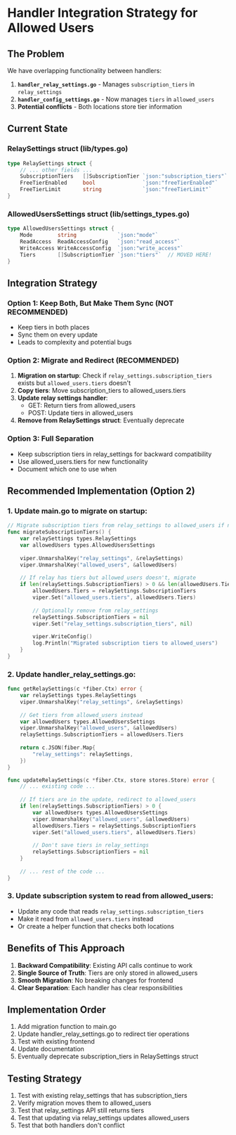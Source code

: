 # Handler Integration Strategy for Allowed Users

## The Problem

We have overlapping functionality between handlers:

1. **`handler_relay_settings.go`** - Manages `subscription_tiers` in `relay_settings`
2. **`handler_config_settings.go`** - Now manages `tiers` in `allowed_users`
3. **Potential conflicts** - Both locations store tier information

## Current State

### RelaySettings struct (lib/types.go)
```go
type RelaySettings struct {
    // ... other fields ...
    SubscriptionTiers   []SubscriptionTier `json:"subscription_tiers"`
    FreeTierEnabled     bool               `json:"freeTierEnabled"`
    FreeTierLimit       string             `json:"freeTierLimit"`
}
```

### AllowedUsersSettings struct (lib/settings_types.go)
```go
type AllowedUsersSettings struct {
    Mode        string             `json:"mode"`
    ReadAccess  ReadAccessConfig   `json:"read_access"`
    WriteAccess WriteAccessConfig  `json:"write_access"`
    Tiers       []SubscriptionTier `json:"tiers"`  // MOVED HERE!
}
```

## Integration Strategy

### Option 1: Keep Both, But Make Them Sync (NOT RECOMMENDED)
- Keep tiers in both places
- Sync them on every update
- Leads to complexity and potential bugs

### Option 2: Migrate and Redirect (RECOMMENDED)
1. **Migration on startup**: Check if `relay_settings.subscription_tiers` exists but `allowed_users.tiers` doesn't
2. **Copy tiers**: Move subscription_tiers to allowed_users.tiers
3. **Update relay settings handler**: 
   - GET: Return tiers from allowed_users
   - POST: Update tiers in allowed_users
4. **Remove from RelaySettings struct**: Eventually deprecate

### Option 3: Full Separation
- Keep subscription tiers in relay_settings for backward compatibility
- Use allowed_users.tiers for new functionality
- Document which one to use when

## Recommended Implementation (Option 2)

### 1. Update main.go to migrate on startup:
```go
// Migrate subscription tiers from relay_settings to allowed_users if needed
func migrateSubscriptionTiers() {
    var relaySettings types.RelaySettings
    var allowedUsers types.AllowedUsersSettings
    
    viper.UnmarshalKey("relay_settings", &relaySettings)
    viper.UnmarshalKey("allowed_users", &allowedUsers)
    
    // If relay has tiers but allowed_users doesn't, migrate
    if len(relaySettings.SubscriptionTiers) > 0 && len(allowedUsers.Tiers) == 0 {
        allowedUsers.Tiers = relaySettings.SubscriptionTiers
        viper.Set("allowed_users.tiers", allowedUsers.Tiers)
        
        // Optionally remove from relay_settings
        relaySettings.SubscriptionTiers = nil
        viper.Set("relay_settings.subscription_tiers", nil)
        
        viper.WriteConfig()
        log.Println("Migrated subscription tiers to allowed_users")
    }
}
```

### 2. Update handler_relay_settings.go:
```go
func getRelaySettings(c *fiber.Ctx) error {
    var relaySettings types.RelaySettings
    viper.UnmarshalKey("relay_settings", &relaySettings)
    
    // Get tiers from allowed_users instead
    var allowedUsers types.AllowedUsersSettings
    viper.UnmarshalKey("allowed_users", &allowedUsers)
    relaySettings.SubscriptionTiers = allowedUsers.Tiers
    
    return c.JSON(fiber.Map{
        "relay_settings": relaySettings,
    })
}

func updateRelaySettings(c *fiber.Ctx, store stores.Store) error {
    // ... existing code ...
    
    // If tiers are in the update, redirect to allowed_users
    if len(relaySettings.SubscriptionTiers) > 0 {
        var allowedUsers types.AllowedUsersSettings
        viper.UnmarshalKey("allowed_users", &allowedUsers)
        allowedUsers.Tiers = relaySettings.SubscriptionTiers
        viper.Set("allowed_users.tiers", allowedUsers.Tiers)
        
        // Don't save tiers in relay_settings
        relaySettings.SubscriptionTiers = nil
    }
    
    // ... rest of the code ...
}
```

### 3. Update subscription system to read from allowed_users:
- Update any code that reads `relay_settings.subscription_tiers`
- Make it read from `allowed_users.tiers` instead
- Or create a helper function that checks both locations

## Benefits of This Approach

1. **Backward Compatibility**: Existing API calls continue to work
2. **Single Source of Truth**: Tiers are only stored in allowed_users
3. **Smooth Migration**: No breaking changes for frontend
4. **Clear Separation**: Each handler has clear responsibilities

## Implementation Order

1. Add migration function to main.go
2. Update handler_relay_settings.go to redirect tier operations
3. Test with existing frontend
4. Update documentation
5. Eventually deprecate subscription_tiers in RelaySettings struct

## Testing Strategy

1. Test with existing relay_settings that has subscription_tiers
2. Verify migration moves them to allowed_users
3. Test that relay_settings API still returns tiers
4. Test that updating via relay_settings updates allowed_users
5. Test that both handlers don't conflict
